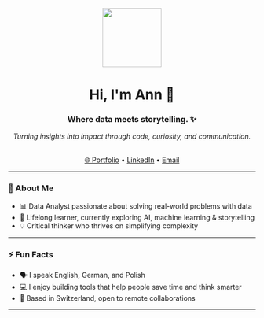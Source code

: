 <div align="center">
  <img src="https://your-avatar-url-or-logo-here.png" width="120px" />
  <h1>Hi, I'm Ann 👋</h1>
  <h3>Where data meets storytelling. ✨</h3>
  <p><i>Turning insights into impact through code, curiosity, and communication.</i></p>
  <br/>
  <a href="https://your-portfolio-link.com">🌐 Portfolio</a> • 
  <a href="https://linkedin.com/in/your-link">LinkedIn</a> • 
  <a href="mailto:your@email.com">Email</a>
</div>

---

### 💼 About Me

- 📊 Data Analyst passionate about solving real-world problems with data
- 🧠 Lifelong learner, currently exploring AI, machine learning & storytelling
- 💡 Critical thinker who thrives on simplifying complexity

---

### ⚡ Fun Facts

- 🗣 I speak English, German, and Polish
- 💻 I enjoy building tools that help people save time and think smarter
- 📍 Based in Switzerland, open to remote collaborations

---
